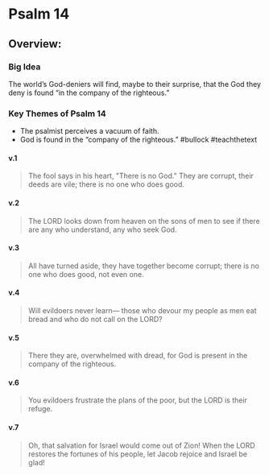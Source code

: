 # Psalm 14

## Overview:
### Big Idea
The world’s God-deniers will find, maybe to their surprise, that the God they deny is found “in the company of the righteous.”
### Key Themes of Psalm 14
- The psalmist perceives a vacuum of faith.
- God is found in the “company of the righteous.”
#bullock #teachthetext 

#### v.1
>The fool says in his heart, "There is no God." They are corrupt, their deeds are vile; there is no one who does good.

#### v.2
>The LORD looks down from heaven on the sons of men to see if there are any who understand, any who seek God.

#### v.3
>All have turned aside, they have together become corrupt; there is no one who does good, not even one.

#### v.4
>Will evildoers never learn— those who devour my people as men eat bread and who do not call on the LORD?

#### v.5
>There they are, overwhelmed with dread, for God is present in the company of the righteous.

#### v.6
>You evildoers frustrate the plans of the poor, but the LORD is their refuge.

#### v.7
>Oh, that salvation for Israel would come out of Zion! When the LORD restores the fortunes of his people, let Jacob rejoice and Israel be glad!



